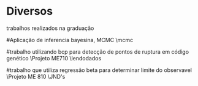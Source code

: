 # Diversos
trabalhos realizados na graduação

#Aplicação de inferencia bayesina, MCMC
\\mcmc

#trabalho utilizando bcp para detecção de pontos de ruptura em código genético
\\Projeto ME710
\\lendodados

#trabalho que utiliza regressão beta para determinar limite do observavel
\\Projeto ME 810 
\\JND's
